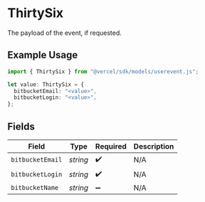 # ThirtySix

The payload of the event, if requested.

## Example Usage

```typescript
import { ThirtySix } from "@vercel/sdk/models/userevent.js";

let value: ThirtySix = {
  bitbucketEmail: "<value>",
  bitbucketLogin: "<value>",
};
```

## Fields

| Field              | Type               | Required           | Description        |
| ------------------ | ------------------ | ------------------ | ------------------ |
| `bitbucketEmail`   | *string*           | :heavy_check_mark: | N/A                |
| `bitbucketLogin`   | *string*           | :heavy_check_mark: | N/A                |
| `bitbucketName`    | *string*           | :heavy_minus_sign: | N/A                |